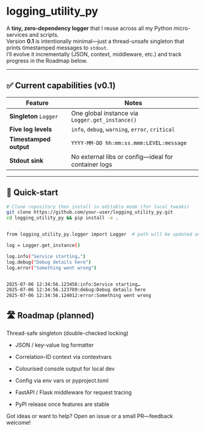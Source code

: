 # logging_utility_py

A **tiny, zero-dependency logger** that I reuse across all my Python micro-services and scripts.  
Version **0.1** is intentionally minimal—just a thread-unsafe singleton that prints timestamped messages to `stdout`.  
I’ll evolve it incrementally (JSON, context, middleware, etc.) and track progress in the Roadmap below.

---

## ✅ Current capabilities (v0.1)

| Feature | Notes |
|---------|-------|
| **Singleton** `Logger` | One global instance via `Logger.get_instance()` |
| **Five log levels** | `info`, `debug`, `warning`, `error`, `critical` |
| **Timestamped output** | `YYYY-MM-DD hh:mm:ss.mmm:LEVEL:message` |
| **Stdout sink** | No external libs or config—ideal for container logs |

---

## 🚀 Quick-start

```bash
# Clone repository then install in editable mode (for local tweaks)
git clone https://github.com/your-user/logging_utility_py.git
cd logging_utility_py && pip install -e .


from logging_utility_py.logger import Logger  # path will be updated once package is structured

log = Logger.get_instance()

log.info("Service starting…")
log.debug("Debug details here")
log.error("Something went wrong")


2025-07-06 12:34:56.123456:info:Service starting…
2025-07-06 12:34:56.123789:debug:Debug details here
2025-07-06 12:34:56.124012:error:Something went wrong
```

## 🛣️ Roadmap (planned)
 Thread-safe singleton (double-checked locking)

 - JSON / key-value log formatter

 - Correlation-ID context via contextvars

 - Colourised console output for local dev

 - Config via env vars or pyproject.toml

 - FastAPI / Flask middleware for request tracing

 - PyPI release once features are stable

Got ideas or want to help? Open an issue or a small PR—feedback welcome!
